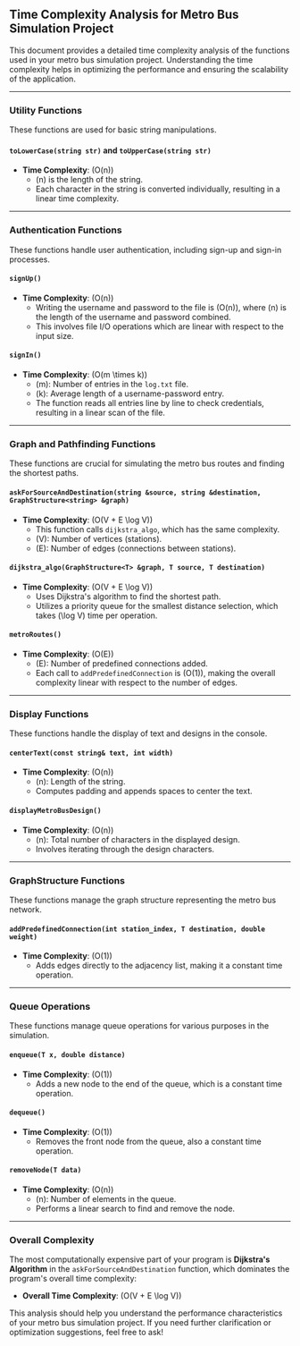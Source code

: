 ## Time Complexity Analysis for Metro Bus Simulation Project

This document provides a detailed time complexity analysis of the functions used in your metro bus simulation project. Understanding the time complexity helps in optimizing the performance and ensuring the scalability of the application.

---

### **Utility Functions**
These functions are used for basic string manipulations.

#### `toLowerCase(string str)` and `toUpperCase(string str)`
- **Time Complexity**: \(O(n)\)
    - \(n\) is the length of the string.
    - Each character in the string is converted individually, resulting in a linear time complexity.

---

### **Authentication Functions**
These functions handle user authentication, including sign-up and sign-in processes.

#### `signUp()`
- **Time Complexity**: \(O(n)\)
    - Writing the username and password to the file is \(O(n)\), where \(n\) is the length of the username and password combined.
    - This involves file I/O operations which are linear with respect to the input size.

#### `signIn()`
- **Time Complexity**: \(O(m \times k)\)
    - \(m\): Number of entries in the `log.txt` file.
    - \(k\): Average length of a username-password entry.
    - The function reads all entries line by line to check credentials, resulting in a linear scan of the file.

---

### **Graph and Pathfinding Functions**
These functions are crucial for simulating the metro bus routes and finding the shortest paths.

#### `askForSourceAndDestination(string &source, string &destination, GraphStructure<string> &graph)`
- **Time Complexity**: \(O(V + E \log V)\)
    - This function calls `dijkstra_algo`, which has the same complexity.
    - \(V\): Number of vertices (stations).
    - \(E\): Number of edges (connections between stations).

#### `dijkstra_algo(GraphStructure<T> &graph, T source, T destination)`
- **Time Complexity**: \(O(V + E \log V)\)
    - Uses Dijkstra's algorithm to find the shortest path.
    - Utilizes a priority queue for the smallest distance selection, which takes \(\log V\) time per operation.

#### `metroRoutes()`
- **Time Complexity**: \(O(E)\)
    - \(E\): Number of predefined connections added.
    - Each call to `addPredefinedConnection` is \(O(1)\), making the overall complexity linear with respect to the number of edges.

---

### **Display Functions**
These functions handle the display of text and designs in the console.

#### `centerText(const string& text, int width)`
- **Time Complexity**: \(O(n)\)
    - \(n\): Length of the string.
    - Computes padding and appends spaces to center the text.

#### `displayMetroBusDesign()`
- **Time Complexity**: \(O(n)\)
    - \(n\): Total number of characters in the displayed design.
    - Involves iterating through the design characters.

---

### **GraphStructure Functions**
These functions manage the graph structure representing the metro bus network.

#### `addPredefinedConnection(int station_index, T destination, double weight)`
- **Time Complexity**: \(O(1)\)
    - Adds edges directly to the adjacency list, making it a constant time operation.

---

### **Queue Operations**
These functions manage queue operations for various purposes in the simulation.

#### `enqueue(T x, double distance)`
- **Time Complexity**: \(O(1)\)
    - Adds a new node to the end of the queue, which is a constant time operation.

#### `dequeue()`
- **Time Complexity**: \(O(1)\)
    - Removes the front node from the queue, also a constant time operation.

#### `removeNode(T data)`
- **Time Complexity**: \(O(n)\)
    - \(n\): Number of elements in the queue.
    - Performs a linear search to find and remove the node.

---

### **Overall Complexity**
The most computationally expensive part of your program is **Dijkstra's Algorithm** in the `askForSourceAndDestination` function, which dominates the program's overall time complexity:
- **Overall Time Complexity**: \(O(V + E \log V)\)

This analysis should help you understand the performance characteristics of your metro bus simulation project. If you need further clarification or optimization suggestions, feel free to ask!
